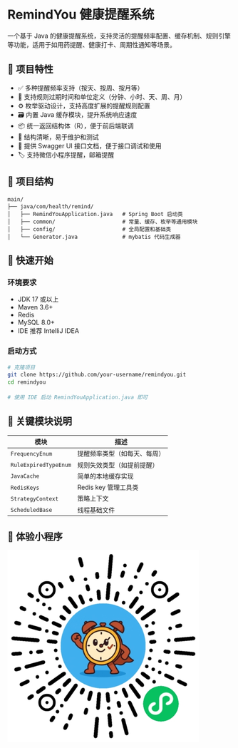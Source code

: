 # RemindYou 健康提醒系统

一个基于 Java 的健康提醒系统，支持灵活的提醒频率配置、缓存机制、规则引擎等功能，适用于如用药提醒、健康打卡、周期性通知等场景。

## 🧠 项目特性

- ✅ 多种提醒频率支持（按天、按周、按月等）
- 🔁 支持规则过期时间和单位定义（分钟、小时、天、周、月）
- ⚙️ 枚举驱动设计，支持高度扩展的提醒规则配置
- 🗃️ 内置 Java 缓存模块，提升系统响应速度
- 📦 统一返回结构体（R<T>），便于前后端联调
- 🧪 结构清晰，易于维护和测试
- 📄 提供 Swagger UI 接口文档，便于接口调试和使用
- 🏷️ 支持微信小程序提醒，邮箱提醒

## 📁 项目结构

```
main/
├── java/com/health/remind/
│   ├── RemindYouApplication.java   # Spring Boot 启动类
│   ├── common/                     # 常量、缓存、枚举等通用模块
│   ├── config/                     # 全局配置和基础类
│   └── Generator.java              # mybatis 代码生成器
```

## 🚀 快速开始

### 环境要求

- JDK 17 或以上
- Maven 3.6+
- Redis
- MySQL 8.0+
- IDE 推荐 IntelliJ IDEA

### 启动方式

```bash
# 克隆项目
git clone https://github.com/your-username/remindyou.git
cd remindyou

# 使用 IDE 启动 RemindYouApplication.java 即可
```

## 🧩 关键模块说明

| 模块                    | 描述              |
|-----------------------|-----------------|
| `FrequencyEnum`       | 提醒频率类型（如每天、每周）  |
| `RuleExpiredTypeEnum` | 规则失效类型（如提前提醒）   |
| `JavaCache`           | 简单的本地缓存实现       |
| `RedisKeys`           | Redis key 管理工具类 |
| `StrategyContext`     | 策略上下文           |
| `ScheduledBase`       | 线程基础文件          |

## 🎡 体验小程序

![RemindYou 小程序](static/qrCode.jpg)
